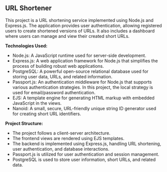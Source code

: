 ## URL Shortener ##

This project is a URL shortening service implemented using Node.js and Express.js. The application provides user authentication, allowing registered users to create shortened versions of URLs. It also includes a dashboard where users can manage and view their created short URLs.

**Technologies Used:**

* Node.js: A JavaScript runtime used for server-side development.
* Express.js: A web application framework for Node.js that simplifies the process of building robust web applications.
* PostgreSQL: A powerful open-source relational database used for storing user data, URLs, and related information.
* Passport.js: An authentication middleware for Node.js that supports various authentication strategies. In this project, the local strategy is used for email/password authentication.
* EJS: A template engine for generating HTML markup with embedded JavaScript in the views.
* Nanoid: A small, secure, URL-friendly unique string ID generator used for creating short URL identifiers.

  
**Project Structure:**

* The project follows a client-server architecture.
* The frontend views are rendered using EJS templates.
* The backend is implemented using Express.js, handling URL shortening, user authentication, and database interactions.
* Passport.js is utilized for user authentication and session management.
* PostgreSQL is used to store user information, short URLs, and related data.
